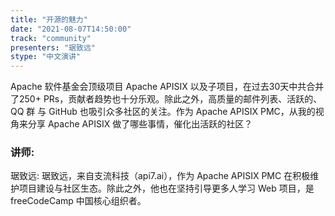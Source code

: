 ```yaml
---
title: "开源的魅力"
date: "2021-08-07T14:50:00" 
track: "community"
presenters: "琚致远"
stype: "中文演讲"
---
```

Apache 软件基金会顶级项目 Apache APISIX 以及子项目，在过去30天中共合并了250+ PRs，贡献者趋势也十分乐观。除此之外，高质量的邮件列表、活跃的、QQ 群 与 GitHub 也吸引众多社区的关注。作为 Apache APISIX PMC，从我的视角来分享 Apache APISIX 做了哪些事情，催化出活跃的社区？
 ### 讲师: 
 琚致远: 琚致远，来自支流科技（api7.ai），作为 Apache APISIX PMC 在积极维护项目建设与社区生态。除此之外，他也在坚持引导更多人学习 Web 项目，是 freeCodeCamp 中国核心组织者。